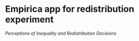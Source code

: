 # Empirica app for redistribution experiment

*Perceptions of Inequality and Redistribution Decisions*

